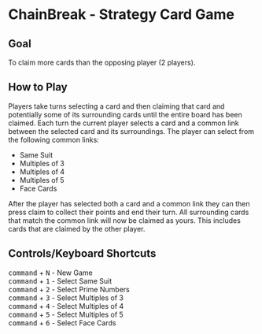 ChainBreak - Strategy Card Game
==========

## Goal
To claim more cards than the opposing player (2 players).

## How to Play
Players take turns selecting a card and then claiming that card and potentially 
some of its surrounding cards until the entire board has been claimed. Each turn
the current player selects a card and a common link between the selected card and
its surroundings. The player can select from the following common links:

* Same Suit
* Multiples of 3
* Multiples of 4
* Multiples of 5
* Face Cards

After the player has selected both a card and a common link they can then press
claim to collect their points and end their turn. All surrounding cards that match
the common link will now be claimed as yours. This includes cards that are claimed
by the other player.

## Controls/Keyboard Shortcuts
<kbd>command</kbd> + <kbd>N</kbd> - New Game  
<kbd>command</kbd> + <kbd>1</kbd> - Select Same Suit  
<kbd>command</kbd> + <kbd>2</kbd> - Select Prime Numbers  
<kbd>command</kbd> + <kbd>3</kbd> - Select Multiples of 3  
<kbd>command</kbd> + <kbd>4</kbd> - Select Multiples of 4  
<kbd>command</kbd> + <kbd>5</kbd> - Select Multiples of 5  
<kbd>command</kbd> + <kbd>6</kbd> - Select Face Cards  
